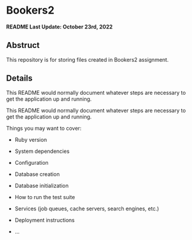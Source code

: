 # Bookers2
**README Last Update: October 23rd, 2022**

## Abstruct
This repository is for storing files created in Bookers2 assignment.

## Details
This README would normally document whatever steps are necessary to get the
application up and running.

This README would normally document whatever steps are necessary to get the
application up and running.

Things you may want to cover:

* Ruby version

* System dependencies

* Configuration

* Database creation

* Database initialization

* How to run the test suite

* Services (job queues, cache servers, search engines, etc.)

* Deployment instructions

* ...

